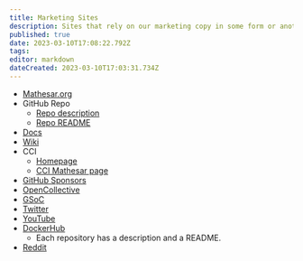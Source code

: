 ```yaml
---
title: Marketing Sites
description: Sites that rely on our marketing copy in some form or another
published: true
date: 2023-03-10T17:08:22.792Z
tags: 
editor: markdown
dateCreated: 2023-03-10T17:03:31.734Z
---
```


- [Mathesar.org](https://mathesar.org/)
- GitHub Repo
	- [Repo description](https://github.com/centerofci/mathesar)
	- [Repo README](https://github.com/centerofci/mathesar/blob/master/README.md)
- [Docs](https://docs.mathesar.org/)
- [Wiki](https://wiki.mathesar.org/en/home)
- CCI
	- [Homepage](https://centerofci.org/)
	- [CCI Mathesar page](https://centerofci.org/mathesar/)
- [GitHub Sponsors](https://github.com/sponsors/centerofci)
- [OpenCollective](https://opencollective.com/mathesar)
- [GSoC](https://summerofcode.withgoogle.com/programs/2023/organizations/mathesar)
- [Twitter](https://twitter.com/mathesar_org)
- [YouTube](https://www.youtube.com/@mathesar_org)
- [DockerHub](https://hub.docker.com/repositories/mathesar)
	- Each repository has a description and a README.
- [Reddit](https://www.reddit.com/r/mathesar_org/)
